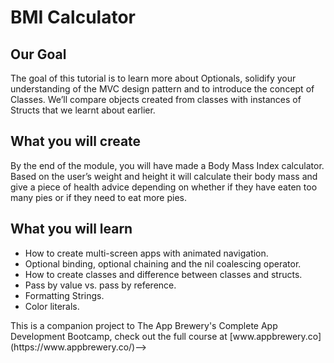 
<!--![App Brewery Banner](Documentation/AppBreweryBanner.png)-->

#  BMI Calculator

## Our Goal

The goal of this tutorial is to learn more about Optionals, solidify your understanding of the MVC design pattern and to introduce the concept of Classes. We’ll compare objects created from classes with instances of Structs that we learnt about earlier. 

## What you will create

By the end of the module, you will have made a Body Mass Index calculator. Based on the user’s weight and height it will calculate their body mass and give a piece of health advice depending on whether if they have eaten too many pies or if they need to eat more pies. 

## What you will learn

* How to create multi-screen apps with animated navigation.
* Optional binding, optional chaining and the nil coalescing operator.
* How to create classes and difference between classes and structs. 
* Pass by value vs. pass by reference. 
* Formatting Strings. 
* Color literals.


<!---->
<!-->This is a companion project to The App Brewery's Complete App Development Bootcamp, check out the full course at [www.appbrewery.co](https://www.appbrewery.co/)-->
<!---->
<!--![End Banner](Documentation/readme-end-banner.png)-->
